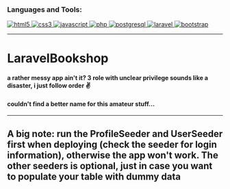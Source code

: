 <h3 align="left">Languages and Tools:</h3>
<p align="left"> 
<a href="https://www.w3.org/html/" target="_blank"> 
<img src="https://img.shields.io/badge/HTML5-E34F26?style=for-the-badge&logo=html5&logoColor=white" alt="html5"/> </a> 

<a href="https://www.w3schools.com/css/" target="_blank"> 
<img src="https://img.shields.io/badge/CSS3-1572B6?style=for-the-badge&logo=css3&logoColor=white" alt="css3"/> </a> 

<a href="https://developer.mozilla.org/en-US/docs/Web/JavaScript" target="_blank"> 
<img src="https://img.shields.io/badge/JavaScript-323330?style=for-the-badge&logo=javascript&logoColor=F7DF1E" alt="javascript"/> </a> 

<a href="https://www.php.net" target="_blank"> 
<img src="https://img.shields.io/badge/PHP-777BB4?style=for-the-badge&logo=php&logoColor=white" alt="php"/> </a> 

<a href="https://www.postgresql.org/" target="_blank"> 
<img src="https://img.shields.io/badge/PostgreSQL-316192?style=for-the-badge&logo=postgresql&logoColor=white" alt="postgresql"/> </a>

<a href="https://laravel.com/" target="_blank"> 
<img src="https://img.shields.io/badge/Laravel-FF2D20?style=for-the-badge&logo=laravel&logoColor=white" alt="laravel"/> </a> 


<a href="https://getbootstrap.com" target="_blank"> 
<img src="https://img.shields.io/badge/Bootstrap-563D7C?style=for-the-badge&logo=bootstrap&logoColor=white" alt="bootstrap"/> </a> 

<hr>

<h1>LaravelBookshop</h1>

<h4>a rather messy app ain't it? 3 role with unclear privilege sounds like a disaster, i just follow order ✌️</h4>

<h4>couldn't find a better name for this amateur stuff...</h4>

<hr>

<h2>A big note: run the ProfileSeeder and UserSeeder first when deploying (check the seeder for login information), otherwise the app won't work. The other seeders is optional, just in case you want to populate your table with dummy data</h2>
